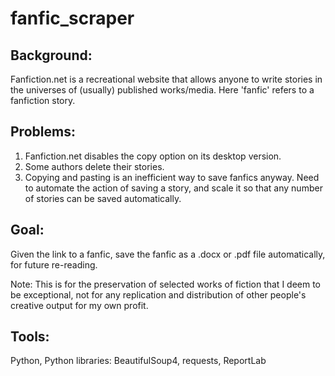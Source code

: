 # fanfic_scraper
## Background: 
Fanfiction.net is a recreational website that allows anyone to write stories in the universes of (usually) published works/media. Here 'fanfic' refers to a fanfiction story.  

## Problems: 
1) Fanfiction.net disables the copy option on its desktop version.
2) Some authors delete their stories. 
3) Copying and pasting is an inefficient way to save fanfics anyway. Need to automate the action of saving a story, and scale it so that any number of stories can be saved automatically. 

## Goal: 
Given the link to a fanfic, save the fanfic as a .docx or .pdf file automatically, for future re-reading.   

Note: This is for the preservation of selected works of fiction that I deem to be exceptional, not for any replication and distribution of other people's creative output for my own profit. 

## Tools:
Python, Python libraries: BeautifulSoup4, requests, ReportLab

